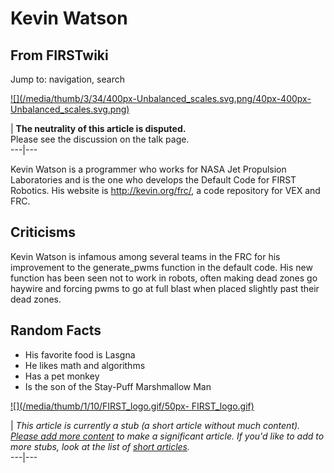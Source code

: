 # Kevin Watson

## From FIRSTwiki

Jump to: navigation, search

[![](/media/thumb/3/34/400px-Unbalanced_scales.svg.png/40px-400px-
Unbalanced_scales.svg.png)](Image:400px-Unbalanced_scales.svg.png)

| **The neutrality of this article is disputed.**<br>
Please see the discussion on the talk page.<br>
---|---

Kevin Watson is a programmer who works for NASA Jet Propulsion Laboratories and is the one who develops the Default Code for FIRST Robotics. His website is <http://kevin.org/frc/>, a code repository for VEX and FRC.

## Criticisms

Kevin Watson is infamous among several teams in the FRC for his improvement to the generate_pwms function in the default code. His new function has been seen not to work in robots, often making dead zones go haywire and forcing pwms to go at full blast when placed slightly past their dead zones.

## Random Facts

- His favorite food is Lasgna
- He likes math and algorithms
- Has a pet monkey
- Is the son of the Stay-Puff Marshmallow Man

[![](/media/thumb/1/10/FIRST_logo.gif/50px-
FIRST_logo.gif)](Image:FIRST_logo.gif)

| _This article is currently a stub (a short article without much content). [Please add more content](http://www.firstwiki.net/index.php?title=Kevin_Watson&action=edit "http://www.firstwiki.net/index.php?title=Kevin_Watson&action=edit") to make a significant article. If you'd like to add to more stubs, look at the list of [short articles](Special:Shortpages "Special:Shortpages")._<br>
---|---
